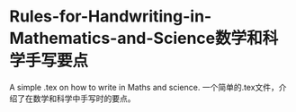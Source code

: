# Rules-for-Handwriting-in-Mathematics-and-Science数学和科学手写要点
A simple .tex on how to write in Maths and science.
一个简单的.tex文件，介绍了在数学和科学中手写时的要点。

